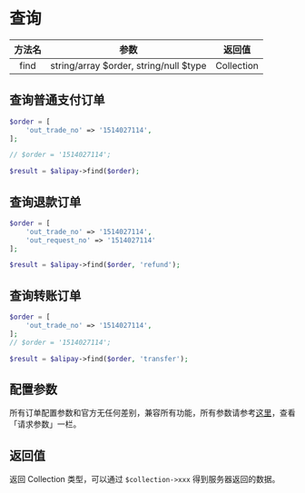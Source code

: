 # 查询

| 方法名  |                   参数                   |    返回值     |
|:----:|:--------------------------------------:|:----------:|
| find | string/array $order, string/null $type | Collection |

## 查询普通支付订单

```php
$order = [
    'out_trade_no' => '1514027114',
];

// $order = '1514027114';

$result = $alipay->find($order);
```

## 查询退款订单

```php
$order = [
    'out_trade_no' => '1514027114',
    'out_request_no' => '1514027114'
];

$result = $alipay->find($order, 'refund');
```


## 查询转账订单

```php
$order = [
    'out_trade_no' => '1514027114',
];
// $order = '1514027114';

$result = $alipay->find($order, 'transfer');
```

## 配置参数

所有订单配置参数和官方无任何差别，兼容所有功能，所有参数请参考[这里](https://docs.open.alipay.com/api_1/alipay.trade.query/)，查看「请求参数」一栏。

## 返回值

返回 Collection 类型，可以通过 `$collection->xxx` 得到服务器返回的数据。
